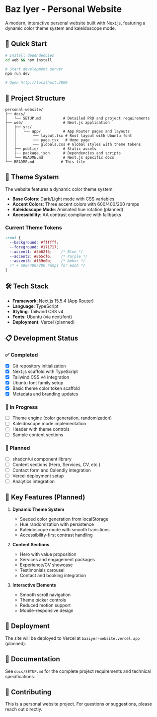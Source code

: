# Baz Iyer - Personal Website

A modern, interactive personal website built with Next.js, featuring a dynamic color theme system and kaleidoscope mode.

## 🚀 Quick Start

```bash
# Install dependencies
cd web && npm install

# Start development server
npm run dev

# Open http://localhost:3000
```

## 📁 Project Structure

```
personal-website/
├── docs/
│   └── SETUP.md          # Detailed PRD and project requirements
├── web/                  # Next.js application
│   ├── src/
│   │   └── app/          # App Router pages and layouts
│   │       ├── layout.tsx # Root layout with Ubuntu font
│   │       ├── page.tsx   # Home page
│   │       └── globals.css # Global styles with theme tokens
│   ├── public/           # Static assets
│   ├── package.json      # Dependencies and scripts
│   └── README.md         # Next.js specific docs
└── README.md            # This file
```

## 🎨 Theme System

The website features a dynamic color theme system:

- **Base Colors**: Dark/Light mode with CSS variables
- **Accent Colors**: Three accent colors with 600/400/200 ramps
- **Kaleidoscope Mode**: Animated hue rotation (planned)
- **Accessibility**: AA contrast compliance with fallbacks

### Current Theme Tokens

```css
:root {
  --background: #ffffff;
  --foreground: #171717;
  --accent1: #3b82f6;    /* Blue */
  --accent2: #8b5cf6;    /* Purple */
  --accent3: #f59e0b;    /* Amber */
  /* + 600/400/200 ramps for each */
}
```

## 🛠 Tech Stack

- **Framework**: Next.js 15.5.4 (App Router)
- **Language**: TypeScript
- **Styling**: Tailwind CSS v4
- **Fonts**: Ubuntu (via next/font)
- **Deployment**: Vercel (planned)

## 📋 Development Status

### ✅ Completed
- [x] Git repository initialization
- [x] Next.js scaffold with TypeScript
- [x] Tailwind CSS v4 integration
- [x] Ubuntu font family setup
- [x] Basic theme color token scaffold
- [x] Metadata and branding updates

### 🚧 In Progress
- [ ] Theme engine (color generation, randomization)
- [ ] Kaleidoscope mode implementation
- [ ] Header with theme controls
- [ ] Sample content sections

### 📅 Planned
- [ ] shadcn/ui component library
- [ ] Content sections (Hero, Services, CV, etc.)
- [ ] Contact form and Calendly integration
- [ ] Vercel deployment setup
- [ ] Analytics integration

## 🎯 Key Features (Planned)

1. **Dynamic Theme System**
   - Seeded color generation from localStorage
   - Hue randomization with persistence
   - Kaleidoscope mode with smooth transitions
   - Accessibility-first contrast handling

2. **Content Sections**
   - Hero with value proposition
   - Services and engagement packages
   - Experience/CV showcase
   - Testimonials carousel
   - Contact and booking integration

3. **Interactive Elements**
   - Smooth scroll navigation
   - Theme picker controls
   - Reduced motion support
   - Mobile-responsive design

## 🚀 Deployment

The site will be deployed to Vercel at `baziyer-website.vercel.app` (planned).

## 📖 Documentation

See `docs/SETUP.md` for the complete project requirements and technical specifications.

## 🤝 Contributing

This is a personal website project. For questions or suggestions, please reach out directly.
